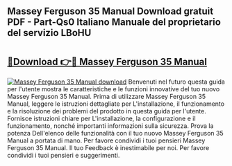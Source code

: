 ## Massey Ferguson 35 Manual Download gratuit PDF - Part-Qs0 Italiano Manuale del proprietario del servizio LBoHU

# <h2><a href="http://dfd5e2.blite.top/?on=Massey+Ferguson+35+Manual">🔗Download 👉🔴 Massey Ferguson 35 Manual</a></h2>

[![Massey Ferguson 35 Manual download](https://i.imgur.com/lujVjoI.png)](http://dfd5e2.blite.top/?on=Massey+Ferguson+35+Manual)
Benvenuti nel futuro questa guida per l'utente mostra le caratteristiche e le funzioni innovative del tuo nuovo Massey Ferguson 35 Manual. Prima di utilizzare Massey Ferguson 35 Manual, leggere le istruzioni dettagliate per L'installazione, il funzionamento e la risoluzione dei problemi del prodotto in questa guida per l'utente. Fornisce istruzioni chiare per L'installazione, la configurazione e il funzionamento, nonché importanti informazioni sulla sicurezza. Prova la potenza Dell'elenco delle funzionalità con il tuo nuovo Massey Ferguson 35 Manual a portata di mano. Per favore condividi i tuoi pensieri Massey Ferguson 35 Manual. Il tuo Feedback è inestimabile per noi. Per favore condividi i tuoi pensieri e suggerimenti.

